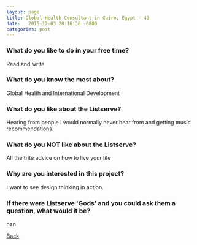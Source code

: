 ```yaml
---
layout: page
title: Global Health Consultant in Cairo, Egypt - 40
date:   2015-12-03 20:16:36 -0800
categories: post
---
```


### What do you like to do in your free time?
<p>Read and write</p>

### What do you know the most about?
<p>Global Health and International Development</p>

### What do you like about the Listserve?
<p>Hearing from people I would normally never hear from and getting music recommendations.</p>

### What do you NOT like about the Listserve?
<p>All the trite advice on how to live your life</p>

### Why are you interested in this project?
<p>I want to see design thinking in action.</p>

### If there were Listserve 'Gods' and you could ask them a question, what would it be?
<p>nan</p>

[Back][1]

[1]: /responders/all